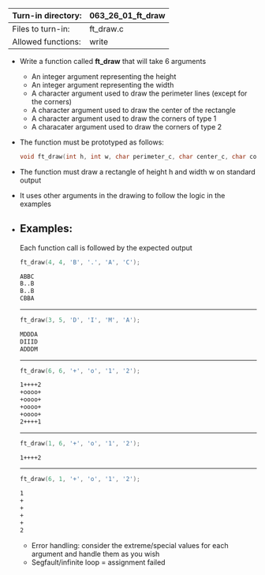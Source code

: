 Turn-in directory: | 063_26_01_ft_draw|
-------------|-------------|
Files to turn-in: | ft_draw.c |
Allowed functions: | write

* Write a function called **ft_draw** that will take 6 arguments
  - An integer argument representing the height
  - An integer argument representing the width
  - A character argument used to draw the perimeter lines (except for the corners)
  - A character argument used to draw the center of the rectangle
  - A character argument used to draw the corners of type 1
  - A characater argument used to draw the corners of type 2

* The function must be prototyped as follows:
   ```C
   void ft_draw(int h, int w, char perimeter_c, char center_c, char corner_a, char corner_b);
   ```
* The function must draw a rectangle of height h and width w on standard output
* It uses other arguments in the drawing to follow the logic in the examples

* ## Examples:
  
  Each function call is followed by the expected output
  ```C
  ft_draw(4, 4, 'B', '.', 'A', 'C');
  ```
  ```Bash
  ABBC
  B..B
  B..B
  CBBA
  ```
  ---
  ```C
  ft_draw(3, 5, 'D', 'I', 'M', 'A');
  ```
  ```Bash
  MDDDA
  DIIID
  ADDDM
  ```
  ---
  ```C
  ft_draw(6, 6, '+', 'o', '1', '2');
  ```
  ```Bash
  1++++2
  +oooo+
  +oooo+
  +oooo+
  +oooo+
  2++++1
  ```
  ---
  ```C
  ft_draw(1, 6, '+', 'o', '1', '2');
  ```
  ```Bash
  1++++2
  ```
  ---
  ```C
  ft_draw(6, 1, '+', 'o', '1', '2');
  ```
  ```Bash
  1
  +
  +
  +
  +
  2
  ```
  
  * Error handling: consider the extreme/special values for each argument and handle them as you wish
  * Segfault/infinite loop = assignment failed
